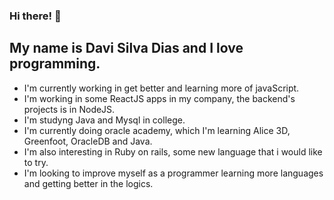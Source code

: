 ### Hi there!  👋
## My name is Davi Silva Dias and I love programming.

- I'm currently working in get better and learning more of javaScript.
- I'm working in some ReactJS apps in my company, the backend's projects is in NodeJS.
- I'm studyng Java and Mysql in college.
- I'm currently doing oracle academy, which I'm learning Alice 3D, Greenfoot, OracleDB and Java.
- I'm also interesting in Ruby on rails, some new language that i would like to try.
- I'm looking to improve myself as a programmer learning more languages and getting better in the logics.

<!--
**Davi86/Davi86** is a ✨ _special_ ✨ repository because its `README.md` (this file) appears on your GitHub profile.

Here are some ideas to get you started:

- 🔭 I’m currently working on ...
- 🌱 I’m currently learning ...
- 👯 I’m looking to collaborate on ...
- 🤔 I’m looking for help with ...
- 💬 Ask me about ...
- 📫 How to reach me: ...
- 😄 Pronouns: ...
- ⚡ Fun fact: ...
-->
